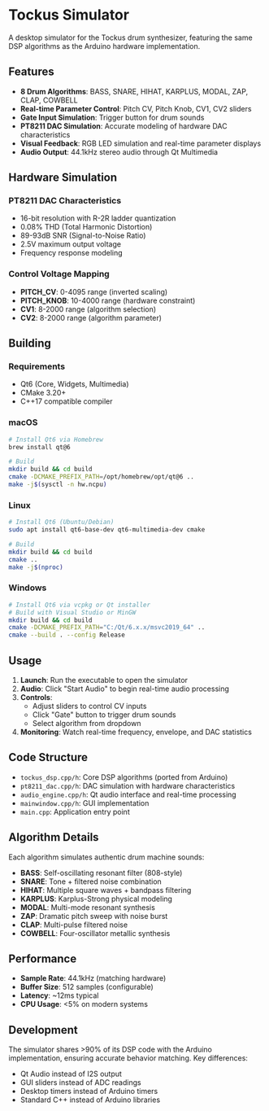 # Tockus Simulator

A desktop simulator for the Tockus drum synthesizer, featuring the same DSP algorithms as the Arduino hardware implementation.

## Features

- **8 Drum Algorithms**: BASS, SNARE, HIHAT, KARPLUS, MODAL, ZAP, CLAP, COWBELL
- **Real-time Parameter Control**: Pitch CV, Pitch Knob, CV1, CV2 sliders
- **Gate Input Simulation**: Trigger button for drum sounds
- **PT8211 DAC Simulation**: Accurate modeling of hardware DAC characteristics
- **Visual Feedback**: RGB LED simulation and real-time parameter displays
- **Audio Output**: 44.1kHz stereo audio through Qt Multimedia

## Hardware Simulation

### PT8211 DAC Characteristics
- 16-bit resolution with R-2R ladder quantization
- 0.08% THD (Total Harmonic Distortion)
- 89-93dB SNR (Signal-to-Noise Ratio)
- 2.5V maximum output voltage
- Frequency response modeling

### Control Voltage Mapping
- **PITCH_CV**: 0-4095 range (inverted scaling)
- **PITCH_KNOB**: 10-4000 range (hardware constraint)
- **CV1**: 8-2000 range (algorithm selection)
- **CV2**: 8-2000 range (algorithm parameter)

## Building

### Requirements
- Qt6 (Core, Widgets, Multimedia)
- CMake 3.20+
- C++17 compatible compiler

### macOS
```bash
# Install Qt6 via Homebrew
brew install qt@6

# Build
mkdir build && cd build
cmake -DCMAKE_PREFIX_PATH=/opt/homebrew/opt/qt@6 ..
make -j$(sysctl -n hw.ncpu)
```

### Linux
```bash
# Install Qt6 (Ubuntu/Debian)
sudo apt install qt6-base-dev qt6-multimedia-dev cmake

# Build
mkdir build && cd build
cmake ..
make -j$(nproc)
```

### Windows
```bash
# Install Qt6 via vcpkg or Qt installer
# Build with Visual Studio or MinGW
mkdir build && cd build
cmake -DCMAKE_PREFIX_PATH="C:/Qt/6.x.x/msvc2019_64" ..
cmake --build . --config Release
```

## Usage

1. **Launch**: Run the executable to open the simulator
2. **Audio**: Click "Start Audio" to begin real-time audio processing
3. **Controls**: 
   - Adjust sliders to control CV inputs
   - Click "Gate" button to trigger drum sounds
   - Select algorithm from dropdown
4. **Monitoring**: Watch real-time frequency, envelope, and DAC statistics

## Code Structure

- `tockus_dsp.cpp/h`: Core DSP algorithms (ported from Arduino)
- `pt8211_dac.cpp/h`: DAC simulation with hardware characteristics
- `audio_engine.cpp/h`: Qt audio interface and real-time processing
- `mainwindow.cpp/h`: GUI implementation
- `main.cpp`: Application entry point

## Algorithm Details

Each algorithm simulates authentic drum machine sounds:

- **BASS**: Self-oscillating resonant filter (808-style)
- **SNARE**: Tone + filtered noise combination
- **HIHAT**: Multiple square waves + bandpass filtering
- **KARPLUS**: Karplus-Strong physical modeling
- **MODAL**: Multi-mode resonant synthesis
- **ZAP**: Dramatic pitch sweep with noise burst
- **CLAP**: Multi-pulse filtered noise
- **COWBELL**: Four-oscillator metallic synthesis

## Performance

- **Sample Rate**: 44.1kHz (matching hardware)
- **Buffer Size**: 512 samples (configurable)
- **Latency**: ~12ms typical
- **CPU Usage**: <5% on modern systems

## Development

The simulator shares >90% of its DSP code with the Arduino implementation, ensuring accurate behavior matching. Key differences:

- Qt Audio instead of I2S output
- GUI sliders instead of ADC readings
- Desktop timers instead of Arduino timers
- Standard C++ instead of Arduino libraries